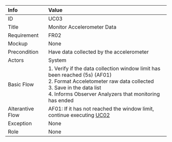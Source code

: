 | Info| Value|
| :--- | :--- |
| ID | UC03 |
| Title | Monitor Accelerometer Data  |
| Requirement | FR02 |
| Mockup | None |
| Precondition | Have data collected by the accelerometer |
| Actors | System |
| Basic Flow | 1. Verify if the data collection window limit has been reached (5s) (AF01) <br> 2. Format Acceletometer raw data collected <br> 3. Save in the data list <br> 4. Informs Observer Analyzers that monitoring has ended |
| Alterantive Flow | AF01: If it has not reached the window limit, continue executing [UC02](./UC02.md) |
| Exception | None |
| Role | None |
